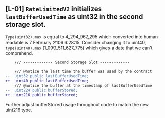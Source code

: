 ## [L-01] `RateLimitedV2` initializes `lastBufferUsedTime` as uint32 in the second storage slot.

`Type(uint32).max` is equal to 4_294_967_295 which converted into human-readable is 7 February 2106 6:28:15. Consider changing it to uint40, `type(uint40).max` (1_099_511_627_775) which gives a date that we can't comprehend. 

```diff
    /// ------------- Second Storage Slot -------------

    /// @notice the last time the buffer was used by the contract
--  uint32 public lastBufferUsedTime;
++  uint40 public lastBufferUsedTime;
    /// @notice the buffer at the timestamp of lastBufferUsedTime
--  uint224 public bufferStored;
++  uint216 public bufferStored;
```
Further adjust bufferStored usage throughout code to match the new uint216 type.